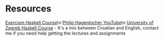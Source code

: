 # Resources
[Exercism Haskell Course](https://exercism.io/my/tracks/haskell)\n
[Philip Hagenlocher YouTube](https://www.youtube.com/channel/UC3xdLFFsqG701QAyGJIPT1g)\n
[University of Zagreb Haskell Course](https://www.fer.unizg.hr/predmet/puh/materijali) - It's a mix between Croatian and English, contact me if you need help getting the lectures and assignments
